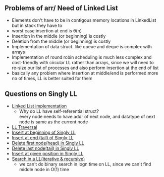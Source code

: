 ## Problems of arr/ Need of Linked List

- Elements don't have to be in contigous memory locations in LinkedList but in stack they have to
- worst case insertion at end is θ(n) 
- Insertion in the middle (or beginning) is costly
- Deletion from the middle (or beginning) is costly
- Implementation of data struct. like queue and deque is complex with arrays
- Implementation of round robin scheduling is much less complex and cost-friendly with circular LL rather than arrays, since we will need to re-size our list of processes and also perform insertion at the end of list
- basically any problem where insertion at middle/end is performed more no of times, LL is better suited for them

## Questions on Singly LL

- [Linked List implementation](Singly_Linked_List/LL_basic)
    - Why do LL have self-referential struct? <br>
        every node needs to have addr of next node, and datatype of next node is same as the current node
- [LL Traversal](Singly_Linked_List/LL_traversal)
- [Insert at beginning of Singly LL](Singly_Linked_List/insert_at_begin.java)
- [Insert at end (tail) of Singly LL](Singly_Linked_List/insert_at_end.java)
- [Delete first node(head) in Singly LL](Singly_Linked_List/delete_first_node.java)
- [Delete last node(tail) in Singly LL](Singly_Linked_List/delete_last_node.java)
- [Insert at given position in Singly LL](Singly_Linked_List/insert_node.java)
- [Search in a LL(iterative & recursive)](Singly_Linked_List/SearchNode.java)
    - we can't do binary search in logn time on LL, since we can't find middle node in O(1) time
